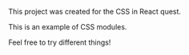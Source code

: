 This project was created for the CSS in React quest.

This is an example of CSS modules.

Feel free to try different things!